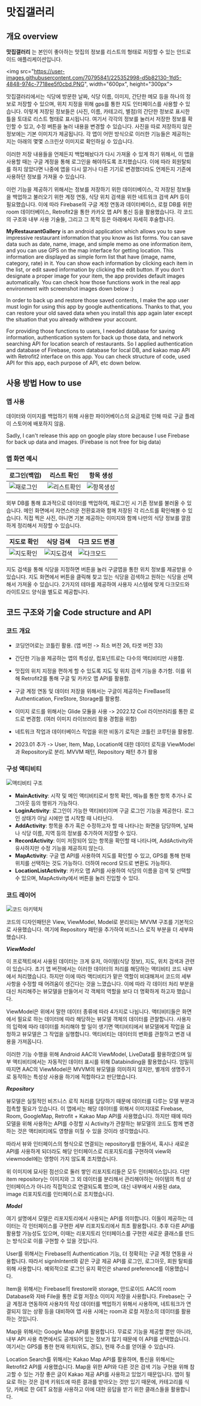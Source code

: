 # 맛집갤러리
 
## 개요 overview

__맛집갤러리__ 는 본인이 좋아하는 맛집의 정보를 리스트의 형태로 저장할 수 있는 안드로이드 애플리케이션입니다.

<img src="https://user-images.githubusercontent.com/70795841/225352998-d5b82130-1fd5-4848-974c-7718ee5f0cbd.PNG", width="600px", height="300px">


맛집갤러리에서는 식당에 방문한 날짜, 식당 이름, 이미지, 간단한 메모 등을 하나의 정보로 저장할 수 있으며, 위치 지정을 위해 gps를 통한 지도 인터페이스를 사용할 수 있습니다.
이렇게 저장된 정보들은 (사진, 이름, 카테고리, 별점)의 간단한 정보로 표시한 틀을 토대로 리스트 형태로 표시됩니다. 여기서 각각의 정보를 눌러서 저장한 정보를 확인할 수 있고,
수정 버튼을 눌러 내용을 변경할 수 있습니다. 사진을 따로 저장하지 않은 정보에는 기본 이미지가 제공됩니다. 각 앱이 어떤 방식으로 이러한 기능들은 제공하는지는 아래의 몇몇 스크린샷 이미지로 확인하실 수 있습니다.

이러한 저장 내용들을 언제든지 백업해놨다가 다시 가져올 수 있게 하기 위해서, 이 앱을 사용할 때는 구글 계정을 통해 로그인을 해야하도록 조치했습니다. 이에 따라 회원탈퇴를 하지 않았다면 나중에 앱을 다시 깔거나 다른 기기로 변경했더라도 언제든지 기존에 사용하던 정보를 가져올 수 있습니다.

이런 기능을 제공하기 위해서는 정보를 저장하기 위한 데이터베이스, 각 저장된 정보들을 백업하고 불러오기 위한 계정 연동, 식당 위치 검색을 위한 네트워크 검색 API 등이 필요했습니다. 이에 따라 Firebase의 구글 계정 연동과 데이터베이스, 로컬 DB를 위한 room 데이터베이스, Retrofit2을 통한 카카오 맵 API 통신 등을 활용했습니다.
각 코드의 구조와 내부 사용 기술들, 그리고 그 목적 등은 아래에서 자세히 후술합니다.


__MyRestaurantGallery__ is an android application which allows you to save impressive restaurant information that you know as list forms.
You can save data such as date, name, image, and simple memo as one information item, and you can use GPS on the map interface for getting location.
This information are displayed as simple form list that have (image, name, category, rate) in it. You can show each information by clicking each item in the list, or edit saved information by clicking the edit button. If you don't designate a proper image for your item, the app provides default images automatically. You can check how those functions work in the real app environment with screenshot images down below :)

In order to back up and restore those saved contents, I make the app user must login for using this app by google authentications. Thanks to that, you can restore your old saved data when you install this app again later except the situation that you already withdrew your account.

For providing those functions to users, I needed database for saving information, authentication system for back up those data, and network searching API for location search of restaurants. So I applied authentication and database of Firebase, room database for local DB, and kakao map API with Retrofit2 interface on this app.
You can check structure of code, used API for this app, each purpose of API, etc down below.


## 사용 방법 How to use

### 앱 사용

데이터와 이미지를 백업하기 위해 사용한 파이어베이스의 요금제로 인해 따로 구글 플레이 스토어에 배포하지 않음.

Sadly, I can't release this app on google play store because I use Firebase for back up data and images. (Firebase is not free for big data)

### 앱 화면 예시

|로그인(백업)|리스트 확인|항목 생성|
|------|---|---|
|![재로그인](https://user-images.githubusercontent.com/70795841/225350844-c2442078-a844-4e43-8a82-ffc72383b395.gif)|![리스트확인](https://user-images.githubusercontent.com/70795841/225330825-b79d0d2b-f076-4483-97d6-26f341a28648.gif)|![항목생성](https://user-images.githubusercontent.com/70795841/225334464-5329031b-6957-47c0-b4d8-6948c01bf0c1.gif)|

외부 DB를 통해 효과적으로 데이터를 백업하여, 재로그인 시 기존 정보를 불러올 수 있습니다.
메인 화면에서 자연스러운 전환효과와 함께 저장된 각 리스트를 확인해볼 수 있습니다.
직접 찍은 사진, 아니면 기본 제공하는 이미지와 함께 나만의 식당 정보를 깔끔하게 정리해서 저장할 수 있습니다.


|지도로 확인|식당 검색|다크 모드 변경|
|------|---|---|
|![지도확인](https://user-images.githubusercontent.com/70795841/225331008-d522dfca-6e16-4f59-9a3e-fc4dba3e1c84.gif)|![지도검색](https://user-images.githubusercontent.com/70795841/225330924-8465de1e-9a1d-42ba-9c40-2607c86192da.gif)|![다크모드](https://user-images.githubusercontent.com/70795841/225330680-1e9feb27-a830-4c81-827a-5967469558dd.gif)|

지도 검색을 통해 식당을 지정하면 버튼을 눌러 구글맵을 통한 위치 정보를 제공받을 수 있습니다.
지도 화면에서 버튼을 클릭해 찾고 있는 식당을 검색하고 원하는 식당을 선택해서 가져올 수 있습니다.
2가지의 테마를 제공하여 사용자 시스템에 맞게 다크모드와 라이트모드 양식을 별도로 제공합니다.


## 코드 구조와 기술 Code structure and API

### 코드 개요
* 코딩언어로는 코틀린 활용. (앱 버전 -> 최소 버전 26, 타겟 버전 33)
* 간단한 기능을 제공하는 앱의 특성상, 컴포넌트로는 다수의 액티비티만 사용함.
* 맛집의 위치 지정을 편하게 할 수 있도록 지도 및 위치 검색 기능을 추가함. 이를 위해 Retrofit2를 통해 구글 및 카카오 맵 API를 활용함.
* 구글 계정 연동 및 데이터 저장을 위해서는 구글이 제공하는 FireBase의 Authentication, FireStore, Storage를 활용함.
* 이미지 로드를 위해서는 Glide 모듈을 사용 -> 2022.12 Coil 라이브러리를 통한 로드로 변경함. (여러 이미지 라이브러리 활용 경험을 위함)
* 네트워크 작업과 데이터베이스 작업을 위한 비동기 로직은 코틀린 코루틴을 활용함.

* 2023.01 추가 -> User, Item, Map, Location에 대한 데이터 로직을 ViewModel과 Repository로 분리.
				 MVVM 패턴, Repository 패턴 추가 활용


### 구성 액티비티

![액티비티 구조](https://user-images.githubusercontent.com/70795841/216903647-16f6fb5f-bb94-48e1-aadd-f7e01eedc879.PNG)

* __MainActivity__: 시작 및 메인 액티비티로서 항목 확인, 메뉴를 통한 항목 추가나 로그아웃 등의 행위가 가능하다.
* __LoginActivity__: 로그인이 가능한 액티비티이며 구글 로그인 기능을 제공한다. 로그인 상태가 아닐 시에만 앱 시작할 때 나타난다.
* __AddActivity__: 항목을 추가 혹은 수정하고자 할 때 나타나는 화면을 담당하며, 날짜나 식당 이름, 지역 등의 정보를 추가하여 저장할 수 있다.
* __RecordActivity__: 이미 저장되어 있는 항목을 확인할 때 나타나며, AddActivity와 유사하지만 수정 기능을 제공하지 않는다.
* __MapActivity__: 구글 맵 API를 사용하여 지도를 확인할 수 있고, GPS를 통해 현재 위치를 선택하는 것도 가능하다. 더하여 record 모드로 변환도 가능하다.
* __LocationListActivity__: 카카오 맵 API를 사용하여 식당의 이름을 검색 및 선택할 수 있으며, MapActivity에서 버튼을 눌러 진입할 수 있다.


### 코드 레이어

![코드 아키텍처](https://user-images.githubusercontent.com/70795841/213847084-2a92b974-9b6b-460e-a65b-b01946a794e3.PNG)

코드의 디자인패턴은 View, ViewModel, Model로 분리되는 MVVM 구조를 기본적으로 사용했습니다. 여기에 Repository 패턴을 추가하여 비즈니스 로직 부분을 더 세부화했습니다.

___ViewModel___

이 프로젝트에서 사용된 데이터는 크게 유저, 아이템(식당 정보), 지도, 위치 검색과 관련이 있습니다. 초기 앱 버전에서는 이러한 데이터의 처리를 해당하는 액티비티 코드 내부에서 처리했습니다. 하지만 이에 따라 액티비티가 맡은 역할이 비대해져서 코드의 세부 사항을 수정할 때 어려움이 생긴다는 것을 느꼈습니다. 이에 따라 각 데이터 처리 부분을 대신 처리해주는 뷰모델을 만들어서 각 객체의 역할을 보다 더 명확하게 하고자 했습니다.

ViewModel은 위에서 말한 데이터 종류에 따라 4가지로 나뉩니다. 액티비티들은 화면에서 필요로 하는 데이터에 따라 해당하는 뷰모델 객체의 데이터를 관찰합니다. 사용자의 입력에 따라 데이터를 처리해야 할 일이 생기면 액티비티에서 뷰모델에게 작업을 요청하고 뷰모델은 그 작업을 실행합니다. 액티비티는 데이터의 변화를 관찰하고 변경 내용을 가져옵니다.

이러한 기능 수행을 위해 Android AAC의 ViewModel, LiveData를 활용하였으며 일부 액티비티에서는 자동적인 데이터 표시를 위해 Databinding을 활용했습니다.
엄밀히 따지면 AAC의 ViewModel은 MVVM의 뷰모델을 의미하지 않지만, 별개의 생명주기로 동작하는 특성상 사용을 하기에 적합하다고 판단했습니다.


___Repository___

뷰모델은 실질적인 비즈니스 로직 처리를 담당하기 때문에 데이터를 다루는 모델 부분과 접촉할 필요가 있습니다. 이 앱에서는 해당 데이터를 위해서 이미지대로 Firebase, Room, GoogleMap, Retrofit + Kakao Map API를 사용했습니다. 하지만 때에 따라 모델을 위해 사용하는 API를 수정할 시 Activity가 관찰하는 뷰모델의 코드도 함께 변경하는 것은 액티비티에도 영향을 미칠 수 있을 것이라 생각했습니다. 

따라서 뷰와 인터페이스의 형식으로 연결되는 repository를 만들어서, 혹시나 새로운 API를 사용하게 되더라도 해당 인터페이스로 리포지토리를 구현하여 view와 viewmodel에는 영향이 가지 않도록 조치했습니다.

위 이미지에 묘사된 점선으로 둘러 쌓인 리포지토리들은 모두 인터페이스입니다. 다만 item repository는 이미지와 그 외 데이터를 분리해서 관리해야하는 아이템의 특성 상 인터페이스가 아니라 직접적으로 연결되도록 했으며, 대신 내부에서 사용된 data, image 리포지토리를 인터페이스로 조치했습니다.


___Model___

여기 설명에서 모델은 리포지토리에서 사용되는 API를 의미합니다. 이들이 제공하는 데이터는 각 인터페이스를 구현한 세부 리포지토리에서 최초 활용합니다. 추후 다른 API를 활용할 가능성도 있으며, 이때는 리포지토리 인터페이스를 구현한 새로운 클래스를 만드는 방식으로 이를 구현할 수 있을 것입니다.

User를 위해서는 Firebase의 Authentication 기능, 더 정확히는 구글 계정 연동을 사용합니다. 따라서 signInIntent와 같은 구글 제공 API를 로그인, 로그아웃, 회원 탈퇴를 위해 사용합니다. 예외적으로 로그인 유지 확인은 shared preference를 이용했습니다.

Item을 위해서는 Firebase의 firestore와 storage, 안드로이드 AAC의 room Database와 자바 File을 통한 로컬 저장소 이미지 저장을 사용합니다. Firebase는 구글 계정과 연동하여 사용자의 작성 데이터를 백업하기 위해서 사용하며, 네트워크가 연결되지 않는 상황 등을 대비하여 앱 사용 시에는 room과 로컬 저장소의 데이터를 활용하는 것입니다.

Map을 위해서는 Google Map API를 활용합니다. 무료로 기능을 제공할 뿐만 아니라, 내부 API 사용 측면에서도 공개되어 있는 정보가 많기 때문에 이 API를 선택했습니다. 여기서는 GPS를 통한 현재 위치(위도, 경도), 현재 주소를 얻어올 수 있습니다.

Location Search를 위해서는 Kakao Map API를 활용하며, 통신을 위해서는 Retrofit2 API를 사용했습니다. Map을 위한 API와 다른 것은 검색 기능 구현을 위해 참고할 수 있는 가장 좋은 글이 Kakao 제공 API를 사용하고 있었기 때문입니다. 앱이 필요로 하는 것은 검색 키워드에 따른 결과를 받아오는 것만 있기 때문에, 카테고리를 식당, 카페로 한 GET 요청을 사용하고 이에 대한 응답을 받기 위한 클래스들을 활용합니다.
